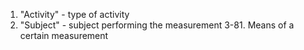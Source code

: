 1. "Activity" - type of activity
2. "Subject" - subject performing the measurement
3-81. Means of a certain measurement